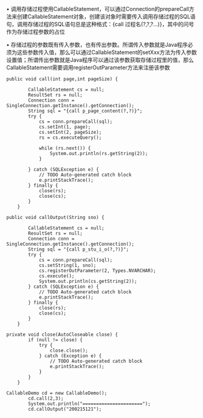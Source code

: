 •        调用存储过程使用CallableStatement，可以通过Connection的prepareCall方法来创建CallableStatement对象，创建该对象时需要传入调用存储过程的SQL语句，调用存储过程的SQL语句总是这种格式：{call 过程名(?,?,?...)}，其中的问号作为存储过程参数的占位

•        存储过程的参数既有传入参数，也有传出参数。所谓传入参数就是Java程序必须为这些参数传入值，那么可以通过CallableStatement的setXxx方法为传入参数设置值；所谓传出参数就是Java程序可以通过该参数获取存储过程里的值，那么CallableStatement需要调用registerOutParameter方法来注册该参数

```
public void call(int page,int pageSize) {
		
		CallableStatement cs = null;
		ResultSet rs = null;
		Connection conn = SingleConnection.getInstance().getConnection();
		String sql = "{call p_page_content(?,?)}";
		try {
			cs = conn.prepareCall(sql);
			cs.setInt(1, page);
			cs.setInt(2, pageSize);
			rs = cs.executeQuery();
			
			while (rs.next()) {
				System.out.println(rs.getString(2));
			}
			
		} catch (SQLException e) {
			// TODO Auto-generated catch block
			e.printStackTrace();
		} finally {
			close(rs);
			close(cs);
		}
	}

```

```
public void callOutput(String sno) {

		CallableStatement cs = null;
		ResultSet rs = null;
		Connection conn = SingleConnection.getInstance().getConnection();
		String sql = "{call p_stu_i_o(?,?)}";
		try {
			cs = conn.prepareCall(sql);
			cs.setString(1, sno);
			cs.registerOutParameter(2, Types.NVARCHAR);
			cs.execute();
			System.out.println(cs.getString(2));
		} catch (SQLException e) {
			// TODO Auto-generated catch block
			e.printStackTrace();
		} finally {
			close(rs);
			close(cs);
		}
	}

```

```
private void close(AutoCloseable close) {
		if (null != close) {
			try {
				close.close();
			} catch (Exception e) {
				// TODO Auto-generated catch block
				e.printStackTrace();
			}
		}
	}

```

```
CallableDemo cd = new CallableDemo();
		cd.call(2,3);
		System.out.println("======================");
		cd.callOutput("200215121");

```

